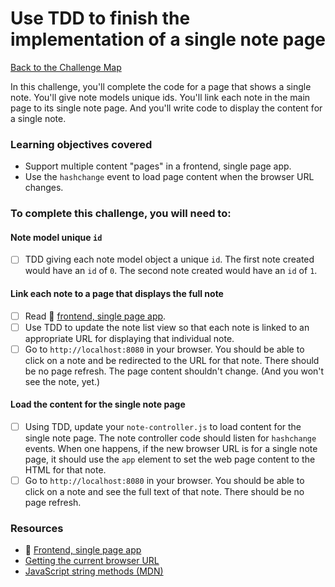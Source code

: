 # Use TDD to finish the implementation of a single note page

[Back to the Challenge Map](00_challenge_track.md)

In this challenge, you'll complete the code for a page that shows a single note.  You'll give note models unique ids.  You'll link each note in the main page to its single note page.  And you'll write code to display the content for a single note.

### Learning objectives covered

- Support multiple content "pages" in a frontend, single page app.
- Use the `hashchange` event to load page content when the browser URL changes.

### To complete this challenge, you will need to:

#### Note model unique `id`

- [ ] TDD giving each note model object a unique `id`.  The first note created would have an `id` of `0`.  The second note created would have an `id` of `1`.

#### Link each note to a page that displays the full note

- [ ] Read :pill: [frontend, single page app](https://github.com/makersacademy/course/blob/master/pills/frontend_single_page_app.md).
- [ ] Use TDD to update the note list view so that each note is linked to an appropriate URL for displaying that individual note.
- [ ] Go to `http://localhost:8080` in your browser.  You should be able to click on a note and be redirected to the URL for that note.  There should be no page refresh.  The page content shouldn't change.  (And you won't see the note, yet.)

#### Load the content for the single note page

- [ ] Using TDD, update your `note-controller.js` to load content for the single note page.  The note controller code should listen for `hashchange` events.  When one happens, if the new browser URL is for a single note page, it should use the `app` element to set the web page content to the HTML for that note.
- [ ] Go to `http://localhost:8080` in your browser.  You should be able to click on a note and see the full text of that note.  There should be no page refresh.

### Resources

- :pill: [Frontend, single page app](https://github.com/makersacademy/course/blob/master/pills/frontend_single_page_app.md)
- [Getting the current browser URL](http://stackoverflow.com/questions/1034621/get-current-url-in-web-browser)
- [JavaScript string methods (MDN)](https://developer.mozilla.org/en-US/docs/Web/JavaScript/Reference/Global_Objects/String#Methods)
